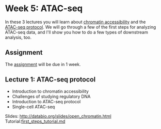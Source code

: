 # Week 5: ATAC-seq

In these 3 lectures you will learn about [chromatin accessibility](https://en.wikipedia.org/wiki/Epigenomics#Chromatin_accessibility_assays) and the [ATAC-seq protocol](https://en.wikipedia.org/wiki/ATAC-seq). We will go through a few of the first steps for analyzing ATAC-seq data, and I'll show you how to do a few types of downstream analysis, too.

## Assignment

The [assignment](assignment.md) will be due in 1 week.

## Lecture 1: ATAC-seq protocol

- Introduction to chromatin accessibility
- Challenges of studying regulatory DNA
- Introduction to ATAC-seq protocol
- Single-cell ATAC-seq

Slides: http://databio.org/slides/open_chromatin.html
Tutorial:[first_steps_tutorial.md](first_steps_tutorial.md)

